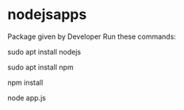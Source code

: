 # nodejsapps
Package given by Developer
Run these commands:

sudo apt install nodejs

sudo apt install npm

npm install

node app.js

